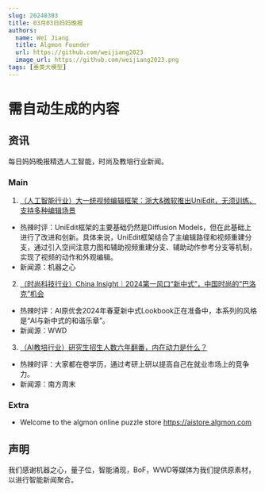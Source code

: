 ```yaml
---
slug: 20240303
title: 03月03日妈妈晚报
authors:
  name: Wei Jiang
  title: Algmon Founder
  url: https://github.com/weijiang2023
  image_url: https://github.com/weijiang2023.png
tags: [垂类大模型]
---
```


# 需自动生成的内容
## 资讯
每日妈妈晚报精选人工智能，时尚及教培行业新闻。

### Main

1. [（人工智能行业）大一统视频编辑框架：浙大&微软推出UniEdit，无须训练、支持多种编辑场景](https://mp.weixin.qq.com/s/-l0aWYNbM8lZRdry4OY-PQ)
* 热辣时评：UniEdit框架的主要基础仍然是Diffusion Models，但在此基础上进行了改进和创新。具体来说，UniEdit框架结合了主编辑路径和视频重建分支，通过引入空间注意力图和辅助视频重建分支、辅助动作参考分支等机制，实现了视频的动作和外观编辑。
* 新闻源：机器之心

2. [（时尚科技行业）China Insight｜2024第一风口“新中式”，中国时尚的“巴洛克”机会](https://mp.weixin.qq.com/s/Q3GFzeJsl-_BXsXivfqWHg)
* 热辣时评：AI原优舍2024年春夏新中式Lookbook正在准备中，本系列的风格是“AI与新中式的和谐乐章”。
* 新闻源：WWD

3. [（AI教培行业）研究生招生人数六年翻番，内在动力是什么？](https://new.qq.com/rain/a/20240303A0008Q00)
* 热辣时评：大家都在卷学历，通过考研上研以提高自己在就业市场上的竞争力。
* 新闻源：南方周末

### Extra
* Welcome to the algmon online puzzle store https://aistore.algmon.com

## 声明

我们感谢机器之心，量子位，智能涌现，BoF，WWD等媒体为我们提供原素材，以进行智能新闻聚合。